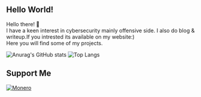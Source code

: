 ## Hello World!
Hello there! 👋
<br>
I have a keen interest in cybersecurity mainly offensive side.
I also do blog & writeup.If you intrested its available on my website:) 
<br>
Here you will find some of my projects.

![Anurag's GitHub stats](https://github-readme-stats.vercel.app/api?username=r4sso&show_icons=true&theme=dark)
![Top Langs](https://github-readme-stats.vercel.app/api/top-langs/?username=r4sso&layout=compact)
## Support Me
[![Monero](https://img.shields.io/badge/monero-FF6600?style=for-the-badge&logo=monero&logoColor=white)](https://r4sso.github.io/images/dono/monero.png)
